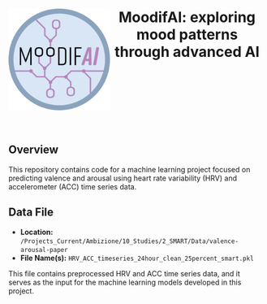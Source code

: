 
<h1 align="center">
<img src="logo/moodifAI.jpg" align="left" width="200px"/>
<b> MoodifAI: exploring mood patterns through advanced AI </b>
<br clear="left"/>
</h1><br>


## Overview

This repository contains code for a machine learning project focused on predicting valence and arousal using heart rate variability (HRV) and accelerometer (ACC) time series data. 

## Data File

- **Location:** `/Projects_Current/Ambizione/10_Studies/2_SMART/Data/valence-arousal-paper`
- **File Name(s):** `HRV_ACC_timeseries_24hour_clean_25percent_smart.pkl`


This file contains preprocessed HRV and ACC time series data, and it serves as the input for the machine learning models developed in this project.





